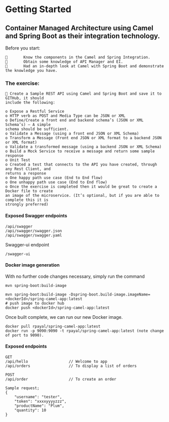 # Getting Started

## Container Managed Architecture using Camel and Spring Boot as their integration technology.
Before you start:
```
       Know the components in the Camel and Spring Integration.
       Obtain some knowledge of API Manager and EI.
       Had an in-depth look at Camel with Spring Boot and demonstrate the knowledge you have.
```
### The exercise:
```
 Create a Sample REST API using Camel and Spring Boot and save it to GITHub, it should
include the following:
```
```
o Expose a Restful Service
o HTTP verb as POST and Media Type can be JSON or XML
o Define/Create a front end and backend schema’s (JSON or XML Schema’s) – A simple
schema should be sufficient.
o Validate a Message (using a front end JSON or XML Schema)
o Transform a Message (Front end JSON or XML format to a backend JSON or XML format)
o Validate a transformed message (using a backend JSON or XML Schema)
o Build a Mock Service to receive a message and return some sample response
o Unit Test
o Created a test that connects to the API you have created, through any Rest Client, and
returns a response
o One happy path use case (End to End flow)
o One unhappy path use case (End to End flow)
o Once the exercise is completed then it would be great to create a Docker file to create
an image of the microservice. (It’s optional, but if you are able to complete this it is
strongly preferred)
```

#### Exposed Swagger endpoints
```
/api/swagger
/api/swagger/swagger.json
/api/swagger/swagger.yaml
```
Swagger-ui endpoint
```
/swagger-ui
```
#### Docker image generation
With no further code changes necessary, simply run the command
```$xslt
mvn spring-boot:build-image

mvn spring-boot:build-image -Dspring-boot.build-image.imageName=<dockerId>/spring-camel-app:latest
# push image to docker hub
docker push <dockerId>/spring-camel-app:latest
```
Once built complete, we can run our new Docker image. 
```$xslt
docker pull rpayal/spring-camel-app:latest
docker run -p 9090:9090 -t rpayal/spring-camel-app:latest (note change of port to 9090).
```

#### Exposed endpoints
```
GET   
/api/hello                  // Welcome to app
/api/orders                 // To display a list of orders

POST
/api/order                  // To create an order

Sample request;
{
    "username": "tester",
    "token": "xxxxyyyyzzz",
    "productName": "Plum",
    "quantity": 10
}
```
